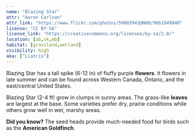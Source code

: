```yaml
---
name: "Blazing Star"
attr: "Aaron Carlson"
attr_link: "https://www.flickr.com/photos/59003943@N00/9661049840"
license: "CC BY-SA"
license_link: "https://creativecommons.org/licenses/by-sa/2.0/"
location: [ab,sk,mb]
habitat: [grassland,wetland]
visibility: high
aka: ["Liatris"]
---
```

Blazing Star has a tall spike (6-12 in) of fluffy purple **flowers**. It flowers in late summer and can be found across Western Canada, Ontario, and the east/central United States.

Blazing Star (2-4 ft) grow in clumps in sunny areas. The grass-like **leaves** are largest at the base. Some varieties prefer dry, prairie conditions while others grow well in wet, marshy areas.

**Did you know?** The seed heads provide much-needed food for birds such as the **American Goldfinch**.
